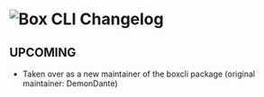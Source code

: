 # ![Box CLI Changelog](https://img.shields.io/badge/Box%20CLI-Package%20Changelog-blue.svg?style=for-the-badge)

## UPCOMING
- Taken over as a new maintainer of the boxcli package (original maintainer: DemonDante)

